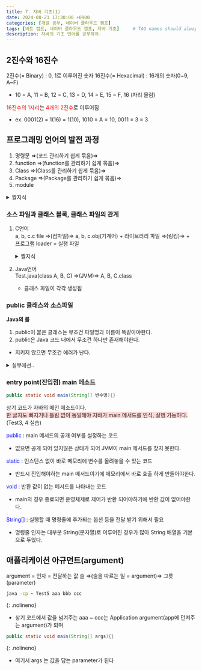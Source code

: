 ```yaml
---
title: 7. 자바 기초(1)
date: 2024-08-21 17:30:00 +0900
categories: [개발 공부, 네이버 클라우드 캠프]
tags: [비트 캠프, 네이버 클라우드 캠프, 자바 기초]     # TAG names should always be lowercase
description: 자바의 기초 언어를 공부하자.
---
```


## 2진수와 16진수

2진수(= Binary) : 0, 1로 이루어진 숫자
16진수(= Hexacimal) : 16개의 숫자(0~9, A~F)
- 10 = A, 11 = B, 12 = C, 13 = D, 14 = E, 15 = F, 16 (자리 올림)

<span style="color: red">16진수의 1자리</span>는 <span style="color: red">4개의 2진수</span>로 이루어짐
- ex. 0001(2) = 1(16) = 1(10), 1010 = A = 10, 0011 = 3 = 3

## 프로그래밍 언어의 발전 과정

1. 명령문 ⇒(코드 관리하기 쉽게 묶음)⇒
2. function ⇒(function를 관리하기 쉽게 묶음)⇒
3. Class ⇒(Class를 관리하기 쉽게 묶음)⇒
4. Package ⇒(Package를 관리하기 쉽게 묶음)⇒
5. module

<details>
<summary>짤지식</summary>

웹 사이트는 페이지 단위로 격리를 시킴
즉, 자바스크립트는 딱 한페이지만 제어 가능함.

</details>

### 소스 파일과 클래스 블록, 클래스 파일의 관계

1. C언어   
    a, b, c.c file ⇒(컴파일)⇒ a, b, c.obj(기계어) + 라이브러리 파일 ⇒(링킹)⇒ \+ 프로그램 loader = 실행 파일
    <details markdown=1>
    <summary markdown="span">짤지식</summary>

    - loader : OS가 프로그램을 실행시킬 때 기계어 코드를 메모리에 로딩 해주고 main()을 호출해주는 보조 코드
    - 라이브러리 = 다른 개발자가 만들어 놓은 코드, 컴파일 된 코드 ex. .lib, .dll(window), .so(Linux, Unix)
    - header file = 불러올 펑션이 들어가있는 것을 한번에 정리, #include로 불러 쓸 수 있음

    </details>
2. Java언어   
    Test.java(class A, B, C) ⇒(JVM)⇒ A, B, C.class
    - 클래스 파일이 각각 생성됨

### public 클래스와 소스파일

**Java의 룰**

1. public이 붙은 클래스는 무조건 파일명과 이름이 똑같아야한다.
2. public은 Java 코드 내에서 무조건 하나만 존재해야한다.
- 지키지 않으면 무조건 에러가 난다.
<details markdown=1>
<summary markdown="span">실무에선..</summary>

- 1 소스 파일 ↔ 1 클래스 블록
    - 클래스를 정의한 파일을 찾기 쉽다.
- 파일 명과 클래스 명을 같게한다.

</details>

### entry point(진입점) main 메소드

```java
public static void main(String[] 변수명){}
```

상기 코드가 자바의 메인 메소드이다.   
<span style="background-color: #ffd6d6">한 글자도 빠지거나 틀림 없이 동일해야 자바가 main 메서드를 인식, 실행 가능하다.</span> (Test3, 4 실습)   

<span style="color: blue">public</span> : main 메서드의 공개 여부를 설정하는 코드
- 없으면 공개 되어 있지않은 상태가 되어 JVM이 main 메서드를 찾지 못한다.   

<span style="color: blue">static</span> : 인스턴스 없이 바로 메모리에 변수를 올려놓을 수 있는 코드
- 반드시 진입해야하는 main 메서드이기에 메모리에서 바로 호출 하게 만들어야한다.   

<span style="color: blue">void</span> : 반환 값이 없는 메서드를 나타내는 코드   
- main의 경우 종료되면 운영체제로 제어가 반환 되어야하기에 반환 값이 없어야한다.   

<span style="color: blue">String[]</span> : 실행할 때 명령줄에 추가되는 옵션 등을 전달 받기 위해서 필요
- 명령줄 인자는 대부분 String(문자열)로 이루어진 경우가 많아 String 배열을 기본으로 두었다.

## 애플리케이션 아규먼트(argument)

argument = 인자 = 전달하는 값
술 ⇒(술을 따르는 일 = argument)⇒ 그릇(parameter)

```bash
java -cp ~ Test5 aaa bbb ccc
```
{: .nolineno}

- 상기 코드에서 값을 넘겨주는 aaa ~ ccc는 Application argument(app에 던져주는 argument)가 되며

```java
public static void main(String[] args){}
```
{: .nolineno}

- 여기서 args 는 값을 담는 parameter가 된다